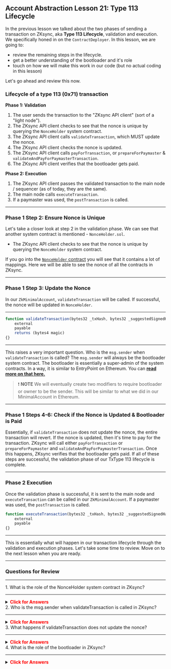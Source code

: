 ## Account Abstraction Lesson 21: Type 113 Lifecycle

In the previous lesson we talked about the two phases of sending a transaction on ZKsync, aka **Type 113 Lifecycle**, validation and execution. We specifically honed in on the `ContractDeployer`. In this lesson, we are going to:

- review the remaining steps in the lifecycle.
- get a better understanding of the bootloader and it's role
- touch on how we will make this work in our code (but no actual coding in this lesson)

Let's go ahead and review this now.

### Lifecycle of a type 113 (0x71) transaction

**Phase 1: Validation**

1. The user sends the transaction to the "ZKsync API client" (sort of a "light node").
2. The ZKsync API client checks to see that the nonce is unique by querying the `NonceHolder` system contract.
3. The ZKsync API client calls `validateTransaction`, which MUST update the nonce.
4. The ZKsync API client checks the nonce is updated.
5. The ZKsync API client calls `payForTransaction`, or `prepareForPaymaster` & `validateAndPayForPaymasterTransaction`.
6. The ZKsync API client verifies that the bootloader gets paid.

**Phase 2: Execution**

1. The ZKsync API client passes the validated transaction to the main node / sequencer (as of today, they are the same).
2. The main node calls `executeTransaction`.
3. If a paymaster was used, the `postTransaction` is called.

---

### Phase 1 Step 2: Ensure Nonce is Unique

Let's take a closer look at step 2 in the validation phase. We can see that another system contract is mentioned - `NonceHolder.sol`.

- The ZKsync API client checks to see that the nonce is unique by querying the `NonceHolder` system contract.

If you go into the [`NonceHolder` contract](https://github.com/Cyfrin/foundry-era-contracts/blob/3f99de4a37b126c5cb0466067f37be0c932167b2/src/system-contracts/contracts/NonceHolder.sol) you will see that it contains a lot of mappings. Here we will be able to see the nonce of all the contracts in ZKsync.

---

### Phase 1 Step 3: Update the Nonce

In our `ZkMinimalAccount`, `validateTransaction` will be called. If successful, the nonce will be updated in `NonceHolder`.

---

```js
function validateTransaction(bytes32 _txHash, bytes32 _suggestedSignedHash, Transaction memory _transaction)
    external
    payable
    returns (bytes4 magic)
{}
```

---

This raises a very important question. Who is the `msg.sender` when `validateTransaction` is called? The `msg.sender` will always be the bootloader system contract. The bootloader is essentially a super-admin of the system contracts. In a way, it is similar to EntryPoint on Ethereum. You can **[read more on that here.](https://docs.zksync.io/zk-stack/components/zksync-evm/bootloader)**

> ❗ **NOTE** We will eventually create two modifiers to require bootloader or owner to be the sender. This will be similar to what we did in our MinimalAccount in Ethereum.

---

### Phase 1 Steps 4-6: Check if the Nonce is Updated & Bootloader is Paid

Essentially, if `validateTransaction` does not update the nonce, the entire transaction will revert. If the nonce is updated, then it's time to pay for the transaction. ZKsync will call either `payForTransaction` or `prepareForPaymaster` and `validateAndPayForPaymasterTransaction`. Once this happens, ZKsync verifies that the bootloader gets paid. If all of these steps are successful, the validation phase of our TxType 113 lifecycle is complete.

---

### Phase 2 Execution

Once the validation phase is successful, it is sent to the main node and `executeTransaction` can be called in our `ZkMinimalAccount`. If a paymaster was used, the `postTransaction` is called.

```js
function executeTransaction(bytes32 _txHash, bytes32 _suggestedSignedHash, Transaction memory _transaction)
    external
    payable
{}
```

---

This is essentially what will happen in our transaction lifecycle through the validation and execution phases. Let's take some time to review. Move on to the next lesson when you are ready.

---

### Questions for Review

---

<summary>1. What is the role of the NonceHolder system contract in ZKsync?</summary>

---

<details>

**<summary><span style="color:red">Click for Answers</span></summary>**

    It is responsible for managing nonces in ZKsync. It ensures that each transaction has a unique nonce, which is crucial for transaction validation and preventing replay attacks.

</details>


<summary>2.  Who is the msg.sender when validateTransaction is called in ZKsync?</summary>

---

<details>

**<summary><span style="color:red">Click for Answers</span></summary>**

    The msg.sender when validateTransaction is called in ZKsync is always the bootloader system contract. The bootloader acts as a super-admin of the system contracts, similar to the EntryPoint on Ethereum.

</details>


<summary>3.  What happens if validateTransaction does not update the nonce?</summary>

---

<details>

**<summary><span style="color:red">Click for Answers</span></summary>**

    The entire transaction will revert.

</details>


<summary>4.  What is the role of the bootloader in ZKsync?</summary>

---

<details>

**<summary><span style="color:red">Click for Answers</span></summary>**

    It is responsible for validating and executing transactions, ensuring that the nonce is updated, and verifying that the bootloader gets paid. It plays a crucial role in the transaction lifecycle.

</details>

